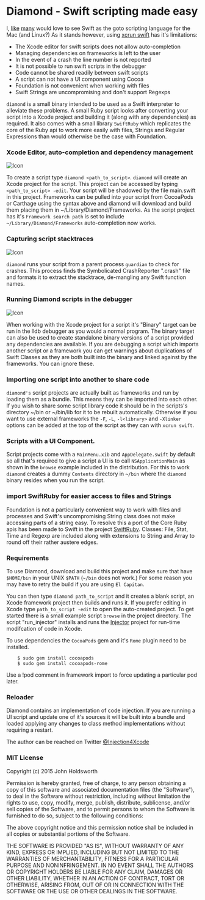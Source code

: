 
# Diamond - Swift scripting made easy

I, [like](https://realm.io/news/swift-for-rubyists/) [many](https://realm.io/news/swift-scripting/)
would love to see Swift as the goto scripting language for the Mac (and Linux?)
As it stands however, using [xcrun swift](http://nomothetis.svbtle.com/swift-for-scripting)
has it's limitations:

* The Xcode editor for swift scripts does not allow auto-completion
* Managing dependencies on frameworks is left to the user
* In the event of a crash the line number is not reported
* It is not possible to run swift scripts in the debugger
* Code cannot be shared readily between swift scripts
* A script can not have a UI component using Cocoa
* Foundation is not convenient when working with files
* Swift Strings are uncompromising and don't support Regexps

`diamond` is a small binary intended to be used as a Swift interpreter to alleviate these
problems. A small Ruby script looks after converting your script into a Xcode project and
building it (along with any dependencies) as required. It also comes with a small library
`SwiftRuby` which replicates the core of the Ruby api to work more easily with files,
Strings and Regular Expressions than would otherwise be the case with Foundation.

### Xcode Editor, auto-completion and dependency management

![Icon](http://injectionforxcode.johnholdsworth.com/completion.png)

To create a script type `diamond <path_to_script>`. `diamond` will create an Xcode
project for the script. This project can be accessed by typing `<path_to_script> -edit`.
Your script will be shadowed by the file main.swift in this project. Frameworks can be
pulled into your script from CocoaPods or Carthage using the syntax above and diamond
will download and build them placing them in ~/Library/Diamond/Frameworks.
As the script project has it's `Framework search path` is set to include 
`~/Library/Diamond/Frameworks` auto-completion now works.

### Capturing script stacktraces

![Icon](http://injectionforxcode.johnholdsworth.com/stacktrace.png)

`diamond` runs your script from a parent process `guardian` to check
for crashes. This process finds the Symbolicated CrashReporter ".crash" file
and formats it to extract the stacktrace, de-mangling any Swift function names.

### Running Diamond scripts in the debugger

![Icon](http://injectionforxcode.johnholdsworth.com/debugging.png)

When working with the Xcode project for a script it's "Binary" target can be run
in the lldb debugger as you would a normal program. The binary target can also be
used to create standalone binary versions of a script provided any dependencies
are available. If you are debugging a script which imports another script or a 
framework you can get warnings about duplications of Swift Classes as they
are both built into the binary and linked against by the frameworks.
You can ignore these.

### Importing one script into another to share code

`diamond's` script projects are actually built as frameworks and run by loading
them as a bundle. This means they can be imported into each other. If you wish to
share some script library code it should be in the scripts's directory ~/bin or
~/bin/lib for it to be rebuilt automatically. Otherwise if you want to use external
frameworks the `-F`, `-L`, `-l<library>` and `-Xlinker` options can be added at the
top of the script as they can with `xcrun swift`.

### Scripts with a UI Component.

Script projects come with a `MainMenu.xib` and `AppDelegate.swift` by default so all that's
required to give a script a UI is to call `NSApplicationMain` as shown in the `browse`
example included in the distribution. For this to work `diamond` creates a dummy `Contents`
directory in `~/bin` where the `diamond` binary resides when you run the script.

### import SwiftRuby for easier access to files and Strings

Foundation is not a particularly convenient way to work with files and processes
and Swift's uncompromising String class does not make accessing parts of a string
easy. To resolve this a port of the Core Ruby apis has been made to Swift in the
project [SwiftRuby](https://github.com/RubyNative/SwiftRuby). Classes: File, Stat,
Time and Regexp are included along with extensions to String and Array to round off
their rather austere edges.

### Requirements

To use Diamond, download and build this project and make sure that have `$HOME/bin`
in your UNIX `$PATH` (`~/bin` does not work.) For some reason you may have to retry 
the build if you are using `El Capitan`.

You can then type `diamond path_to_script` and it creates a blank script, an Xcode
framework project then builds and runs it. If you prefer editing in Xcode type
`path_to_script -edit` to open the auto-created project. To get started there
is a small example script `browse` in the project directory. The script
"run_injector" installs and runs the [Injector](https://github.com/johnno1962/Injector)
project for run-time modifcation of code in Xcode.

To use dependencies the `CocoaPods` gem and it's `Rome` plugin need to be installed.

```
    $ sudo gem install cocoapods
    $ sudo gem install cocoapods-rome
```

Use a !pod comment in framework import to force updating a particular pod later.

### Reloader

Diamond contains an implementation of code injection. If you are running a
UI script and update one of it's sources it will be built into a bundle
and loaded applying any changes to class method implementations without
requiring a restart.

The author can be reached on Twitter
[@Injection4Xcode](https://twitter.com/#!/@Injection4Xcode)

### MIT License

Copyright (c) 2015 John Holdsworth

Permission is hereby granted, free of charge, to any person obtaining a copy
of this software and associated documentation files (the "Software"), to deal
in the Software without restriction, including without limitation the rights
to use, copy, modify, merge, publish, distribute, sublicense, and/or sell
copies of the Software, and to permit persons to whom the Software is
furnished to do so, subject to the following conditions:

The above copyright notice and this permission notice shall be included in
all copies or substantial portions of the Software.

THE SOFTWARE IS PROVIDED "AS IS", WITHOUT WARRANTY OF ANY KIND, EXPRESS OR
IMPLIED, INCLUDING BUT NOT LIMITED TO THE WARRANTIES OF MERCHANTABILITY,
FITNESS FOR A PARTICULAR PURPOSE AND NONINFRINGEMENT. IN NO EVENT SHALL THE
AUTHORS OR COPYRIGHT HOLDERS BE LIABLE FOR ANY CLAIM, DAMAGES OR OTHER
LIABILITY, WHETHER IN AN ACTION OF CONTRACT, TORT OR OTHERWISE, ARISING FROM,
OUT OF OR IN CONNECTION WITH THE SOFTWARE OR THE USE OR OTHER DEALINGS IN
THE SOFTWARE.
